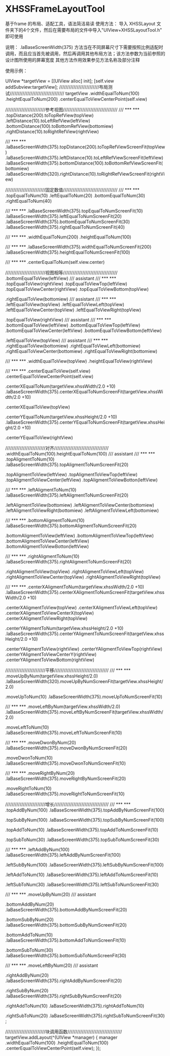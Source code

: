 # XHSSFrameLayoutTool
基于frame 的布局、适配工具，语法简洁易读
使用方法：
        导入 XHSSLayout 文件夹下的4个文件，然后在需要布局的文件中导入"UIView+XHSSLayoutTool.h" 即可使用
        
说明：
        .laBaseScreenWidth(375) 方法当在不同屏幕尺寸下需要按照比例适配时调用，而且应当首先被调用，然后再调用其他布局方法；该方法参数为当前参照的设计图所使用的屏幕宽度
        其他方法作用效果参见方法名称及部分注释
        
使用示例：

UIView *targetView = [[UIView alloc] init];
[self.view addSubview:targetView];
/////////////////////////布局测试//////////////////////////////////
targetView
.widthEqualToNum(100)
.heightEqualToNum(200)
.centerEqualToViewCenterPoint(self.view)

/////////////////////////参考视图//////////////////////////////////
/// *** ***
.topDistance(200).toTopRefView(topView)
.leftDistance(10).toLeftRefView(leftView)
.bottomDistance(100).toBottomRefView(bottomiew)
.rightDistance(10).toRightRefView(rightView)

/// *** ***
.laBaseScreenWidth(375).topDistance(200).toTopRefViewScreenFit(topView)
.laBaseScreenWidth(375).leftDistance(10).toLeftRefViewScreenFit(leftView)
.laBaseScreenWidth(375).bottomDistance(100).toBottomRefViewScreenFit(bottomiew)
.laBaseScreenWidth(320).rightDistance(10).toRightRefViewScreenFit(rightView)

/////////////////////////固定数值//////////////////////////////////
/// *** ***
.topEqualToNum(10)
.leftEqualToNum(20)
.bottomEqualToNum(30)
.rightEqualToNum(40)

/// *** ***
.laBaseScreenWidth(375).topEqualToNumScreenFit(10)
.laBaseScreenWidth(375).leftEqualToNumScreenFit(20)
.laBaseScreenWidth(375).bottomEqualToNumScreenFit(30)
.laBaseScreenWidth(375).rightEqualToNumScreenFit(40)

/// *** ***
.widthEqualToNum(200)
.heightEqualToNum(100)

/// *** ***
.laBaseScreenWidth(375).widthEqualToNumScreenFit(200)
.laBaseScreenWidth(375).heightEqualToNumScreenFit(100)

/// *** ***
.centerEqualToNum(self.view.center)

/////////////////////////视图相等//////////////////////////////////
.bottomEqualToView(leftView)  /// assistant
/// *** ***
.topEqualToView(rightView)
.topEqualToViewTop(leftView)
.topEqualToViewCenter(rightView)
.topEqualToViewBottom(topView)

.rightEqualToView(bottomiew)  /// assistant
/// *** ***
.leftEqualToView(topView)
.leftEqualToViewLeft(topView)
.leftEqualToViewCenter(topView)
.leftEqualToViewRight(topView)

.topEqualToView(rightView)  /// assistant
/// *** ***
.bottomEqualToView(leftView)
.bottomEqualToViewTop(leftView)
.bottomEqualToViewCenter(leftView)
.bottomEqualToViewBottom(leftView)

.leftEqualToView(topView)  /// assistant
/// *** ***
.rightEqualToView(bottomiew)
.rightEqualToViewLeft(bottomiew)
.rightEqualToViewCenter(bottomiew)
.rightEqualToViewRight(bottomiew)

/// *** ***
.widthEqualToView(topView)
.heightEqualToView(rightView)

/// *** ***
.centerEqualToView(self.view)
.centerEqualToViewCenterPoint(self.view)

.centerXEqualToNum(targetView.xhssWidth/2.0 +10)
.laBaseScreenWidth(375).centerXEqualToNumScreenFit(targetView.xhssWidth/2.0 +10)

.centerXEqualToView(topView)

.centerYEqualToNum(targetView.xhssHeight/2.0 +10)
.laBaseScreenWidth(375).centerYEqualToNumScreenFit(targetView.xhssHeight/2.0 +10)

.centerYEqualToView(rightView)

/////////////////////////对齐//////////////////////////////////
.widthEqualToNum(100).heightEqualToNum(100)  /// assistant
/// *** ***
.topAligmentToNum(10)
.laBaseScreenWidth(375).topAligmentToNumScreenFit(20)

.topAligmentToView(leftView)
.topAligmentToViewTop(leftView)
.topAligmentToViewCenter(leftView)
.topAligmentToViewBotton(leftView)

/// *** ***
.leftAligmentToNum(10)
.laBaseScreenWidth(375).leftAligmentToNumScreenFit(20)

.leftAligmentToView(bottomiew)
.leftAligmentToViewCenter(bottomiew)
.leftAligmentToViewRight(bottomiew)
.leftAligmentToViewLeft(bottomiew)

/// *** ***
.bottomAligmentToNum(10)
.laBaseScreenWidth(375).bottomAligmentToNumScreenFit(20)

.bottomAligmentToView(leftView)
.bottomAligmentToViewTop(leftView)
.bottomAligmentToViewCenter(leftView)
.bottomAligmentToViewBotton(leftView)

/// *** ***
.rightAligmentToNum(10)
.laBaseScreenWidth(375).rightAligmentToNumScreenFit(20)

.rightAligmentToView(topView)
.rightAligmentToViewLeft(topView)
.rightAligmentToViewCenter(topView)
.rightAligmentToViewRight(topView)

/// *** ***
.centerXAligmentToNum(targetView.xhssWidth/2.0 +10)
.laBaseScreenWidth(375).centerXAligmentToNumScreenFit(targetView.xhssWidth/2.0 +10)

.centerXAligmentToView(topView)
.centerXAligmentToViewLeft(topView)
.centerXAligmentToViewCenterX(topView)
.centerXAligmentToViewRight(topView)

.centerYAligmentToNum(targetView.xhssHeight/2.0 +10)
.laBaseScreenWidth(375).centerYAligmentToNumScreenFit(targetView.xhssHeight/2.0 +10)

.centerYAligmentToView(rightView)
.centerYAligmentToViewTop(rightView)
.centerYAligmentToViewCenterY(rightView)
.centerYAligmentToViewBottom(rightView)

/////////////////////////平移//////////////////////////////////
/// *** ***
.moveUpByNum(targetView.xhssHeight/2.0)
.laBaseScreenWidth(320).moveUpByNumScreenFit(targetView.xhssHeight/2.0)

.moveUpToNum(10)
.laBaseScreenWidth(375).moveUpToNumScreenFit(10)

/// *** ***
.moveLeftByNum(targetView.xhssWidth/2.0)
.laBaseScreenWidth(375).moveLeftByNumScreenFit(targetView.xhssWidth/2.0)

.moveLeftToNum(10)
.laBaseScreenWidth(375).moveLeftToNumScreenFit(10)

/// *** ***
.moveDwonByNum(20)
.laBaseScreenWidth(375).moveDwonByNumScreenFit(20)

.moveDwonToNum(10)
.laBaseScreenWidth(375).moveDwonToNumScreenFit(10)

/// *** ***
.moveRightByNum(20)
.laBaseScreenWidth(375).moveRightByNumScreenFit(20)

.moveRightToNum(10)
.laBaseScreenWidth(375).moveRightToNumScreenFit(10)

/////////////////////////增长//////////////////////////////////
/// *** ***
.topAddByNum(100)
.laBaseScreenWidth(375).topAddByNumScreenFit(100)

.topSubByNum(100)
.laBaseScreenWidth(375).topSubByNumScreenFit(100)

.topAddToNum(10)
.laBaseScreenWidth(375).topAddToNumScreenFit(10)

.topSubToNum(30)
.laBaseScreenWidth(375).topSubToNumScreenFit(30)

/// *** ***
.leftAddByNum(100)
.laBaseScreenWidth(375).leftAddByNumScreenFit(100)

.leftSubByNum(100)
.laBaseScreenWidth(375).leftSubByNumScreenFit(100)

.leftAddToNum(10)
.laBaseScreenWidth(375).leftAddToNumScreenFit(10)

.leftSubToNum(30)
.laBaseScreenWidth(375).leftSubToNumScreenFit(30)

/// *** ***
.moveUpByNum(20)  /// assistant

.bottomAddByNum(20)
.laBaseScreenWidth(375).bottomAddByNumScreenFit(20)

.bottomSubByNum(20)
.laBaseScreenWidth(375).bottomSubByNumScreenFit(20)

.bottomAddToNum(10)
.laBaseScreenWidth(375).bottomAddToNumScreenFit(10)

.bottomSubToNum(30)
.laBaseScreenWidth(375).bottomSubToNumScreenFit(30)

/// *** ***
.moveLeftByNum(20)  /// assistant

.rightAddByNum(20)
.laBaseScreenWidth(375).rightAddByNumScreenFit(20)

.rightSubByNum(20)
.laBaseScreenWidth(375).rightSubByNumScreenFit(20)

.rightAddToNum(10)
.laBaseScreenWidth(375).rightAddToNum(10)

.rightSubToNum(20)
.laBaseScreenWidth(375).rightSubToNumScreenFit(30)
;


/////////////////////////块调用函数//////////////////////////////////
targetView.addLayout(^(UIView *manager) {
manager
.widthEqualToNum(100)
.heightEqualToNum(100)
.centerEqualToViewCenterPoint(self.view);
});
